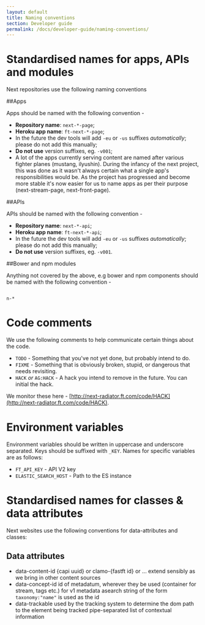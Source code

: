 ```yaml
---
layout: default
title: Naming conventions
section: Developer guide
permalink: /docs/developer-guide/naming-conventions/
---
```


# Standardised names for apps, APIs and modules

Next repositories use the following naming conventions

##Apps

Apps should be named with the following convention -

- **Repository name**: `next-*-page`;
- **Heroku app name**: `ft-next-*-page`;
- In the future the dev tools will add `-eu` or `-us` suffixes _automatically_; please do not add this manually;
- **Do not use** version suffixes, eg. `-v001`;
- A lot of the apps currently serving content are named after various fighter planes (mustang, ilyushin). During the infancy of the next project, this was done as it wasn't always certain what a single app's responsibilities would be. As the project has progressed and become more stable it's now easier for us to name apps as per their purpose (next-stream-page, next-front-page).

##APIs

APIs should be named with the following convention -

- **Repository name**: `next-*-api`;
- **Heroku app name**: `ft-next-*-api`;
- In the future the dev tools will add `-eu` or `-us` suffixes _automatically_; please do not add this manually;
- **Do not use** version suffixes, eg. `-v001`.

##Bower and npm modules

Anything not covered by the above, e.g bower and npm components should be named with the following convention -

<code>
n-*
</code>

# Code comments

We use the following comments to help communicate certain things about the code.

- `TODO` - Something that you've not yet done, but probably intend to do.
- `FIXME` - Something that is obviously broken, stupid, or dangerous that needs revisiting.
- `HACK` _or_ `AG:HACK` - A hack you intend to remove in the future. You can initial the hack.

We monitor these here - [http://next-radiator.ft.com/code/HACK](http://next-radiator.ft.com/code/HACK).

# Environment variables

Environment variables should be written in uppercase and underscore separated. Keys should be suffixed with `_KEY`. Names for specific variables are as follows:

- `FT_API_KEY` - API V2 key
- `ELASTIC_SEARCH_HOST` - Path to the ES instance

# Standardised names for classes & data attributes

Next websites use the following conventions for data-attributes and classes:

## Data attributes

* data-content-id
    {capi uuid} or clamo-{fastft id} or ... extend sensibly as we bring in other content sources
* data-concept-id
    id of metadatum, wherever they be used (container for stream, tags etc.)
    for v1 metadata asearch string of the form `taxonomy:"name"` is used as the id
* data-trackable
    used by the tracking system to determine the dom path to the element being tracked
    pipe-separated list of contextual information

